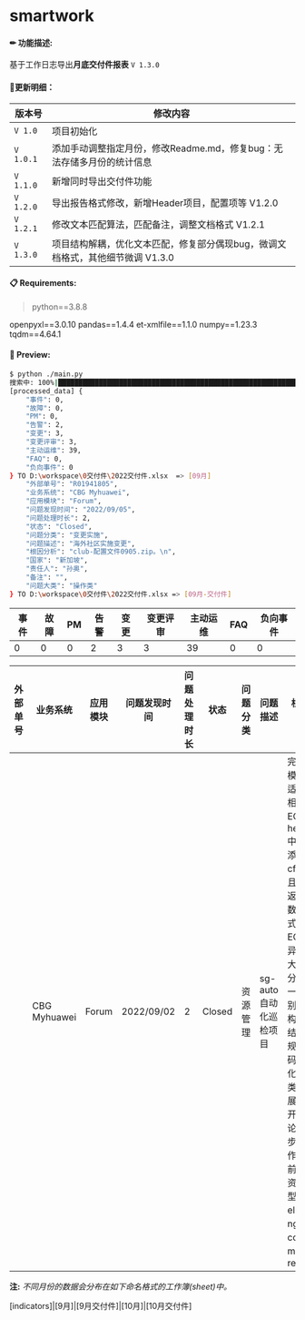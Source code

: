 # smartwork

#### ✏ 功能描述:

基于工作日志导出**月底交付件报表** `V 1.3.0`



#### 📌更新明细：

| 版本号    | 修改内容                                                     |
| --------- | ------------------------------------------------------------ |
| `V 1.0`   | 项目初始化                                                   |
| `V 1.0.1` | 添加手动调整指定月份，修改Readme.md，修复bug：无法存储多月份的统计信息 |
| `V 1.1.0` | 新增同时导出交付件功能                                       |
| `V 1.2.0` | 导出报告格式修改，新增Header项目，配置项等 V1.2.0            |
| `V 1.2.1` | 修改文本匹配算法，匹配备注，调整文档格式 V1.2.1              |
| `V 1.3.0` | 项目结构解耦，优化文本匹配，修复部分偶现bug，微调文档格式，其他细节微调 V1.3.0 |



#### 📋 Requirements:

> python==3.8.8

openpyxl==3.0.10
pandas==1.4.4
et-xmlfile==1.1.0
numpy==1.23.3
tqdm==4.64.1

#### 👀 Preview:

```bash
$ python ./main.py 
搜索中: 100%|█████████████████████████████████████████████████████████████████████████████████████████████████████████████████████████| 73/73 [00:00<00:00, 3577.25it/s]
[processed_data] {
    "事件": 0,
    "故障": 0,
    "PM": 0,
    "告警": 2,
    "变更": 3,
    "变更评审": 3,
    "主动运维": 39,
    "FAQ": 0,
    "负向事件": 0
} TO D:\workspace\0交付件\2022交付件.xlsx  => [09月]
    "外部单号": "R01941805",
    "业务系统": "CBG Myhuawei",
    "应用模块": "Forum",
    "问题发现时间": "2022/09/05",
    "问题处理时长": 2,
    "状态": "Closed",
    "问题分类": "变更实施",
    "问题描述": "海外社区实施变更",
    "根因分析": "club-配置文件0905.zip。\n",
    "国家": "新加坡",
    "责任人": "孙奥",
    "备注": "",
    "问题大类": "操作类"
} TO D:\workspace\0交付件\2022交付件.xlsx => [09月-交付件]
```

| 事件 | 故障 | PM   | 告警 | 变更 | 变更评审 | 主动运维 | FAQ  | 负向事件 |
| ---- | ---- | ---- | ---- | ---- | -------- | -------- | ---- | -------- |
| 0    | 0    | 0    | 2    | 3    | 3        | 39       | 0    | 0        |

| 外部单号 | 业务系统     | 应用模块 | 问题发现时间 | 问题处理时长 | 状态   | 问题分类 | 问题描述              | 根因分析                                                     | 国家   | 责任人 | 备注 | 问题大类 |
| -------- | ------------ | -------- | ------------ | ------------ | ------ | -------- | --------------------- | ------------------------------------------------------------ | ------ | ------ | ---- | -------- |
|          | CBG Myhuawei | Forum    | 2022/09/02   | 2            | Closed | 资源管理 | sg-auto自动化巡检项目 | 完成cce模块的适配：     相比于ECS，headers中需要添加：cftk     并且请求返回的数据格式与ECS差异较大，故分为另一个类别。     重构项目结构，规范代码，优化工具类。     进展 展示开会讨论下一步动作。     目前适配资源类型：elb、nginx、cce、mysql、redis | 新加坡 | 孙奥   |      | 操作类   |

**注:** *不同月份的数据会分布在如下命名格式的工作簿(sheet)中。*

[indicators]|[9月]|[9月交付件]|[10月]|[10月交付件]